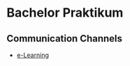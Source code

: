 # Bachelor Praktikum

## Communication Channels

- [e-Learning](https://elearning.uni-bayreuth.de/course/view.php?id=46567)
